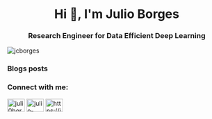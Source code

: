 <h1 align="center">Hi 👋, I'm Julio Borges</h1>
<h3 align="center">Research Engineer for Data Efficient Deep Learning</h3>

<p align="left"> <img src="https://komarev.com/ghpvc/?username=jcborges&label=Profile%20views&color=0e75b6&style=flat" alt="jcborges" /> </p>

### Blogs posts
<!-- BLOG-POST-LIST:START -->
<!-- BLOG-POST-LIST:END -->

<h3 align="left">Connect with me:</h3>
<p align="left">
<a href="https://twitter.com/juli0borges" target="blank"><img align="center" src="https://raw.githubusercontent.com/rahuldkjain/github-profile-readme-generator/master/src/images/icons/Social/twitter.svg" alt="juli0borges" height="30" width="40" /></a>
<a href="https://linkedin.com/in/julio-borges" target="blank"><img align="center" src="https://raw.githubusercontent.com/rahuldkjain/github-profile-readme-generator/master/src/images/icons/Social/linked-in-alt.svg" alt="julio-borges" height="30" width="40" /></a>
<a href="/https://julioborges.de/blog/feed.xml" target="blank"><img align="center" src="https://raw.githubusercontent.com/rahuldkjain/github-profile-readme-generator/master/src/images/icons/Social/rss.svg" alt="https://julioborges.de/blog/feed.xml" height="30" width="40" /></a>
</p>